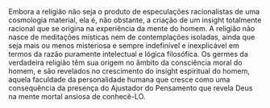 ﻿Embora a religião não seja o produto de especulações racionalistas de uma cosmologia material, ela é, não obstante, a criação de um insight totalmente racional que se origina na experiência da mente do homem. A religião não nasce de meditações místicas nem de contemplações isoladas, ainda que seja mais ou menos misteriosa e sempre indefinível e inexplicável em termos da razão puramente intelectual e lógica filosófica. Os germes da verdadeira religião têm sua origem no âmbito da consciência moral do homem, e são revelados no crescimento do insight espiritual do homem, aquela faculdade da personalidade humana que cresce como uma consequência da presença do Ajustador do Pensamento que revela Deus na mente mortal ansiosa de conhecê-LO.